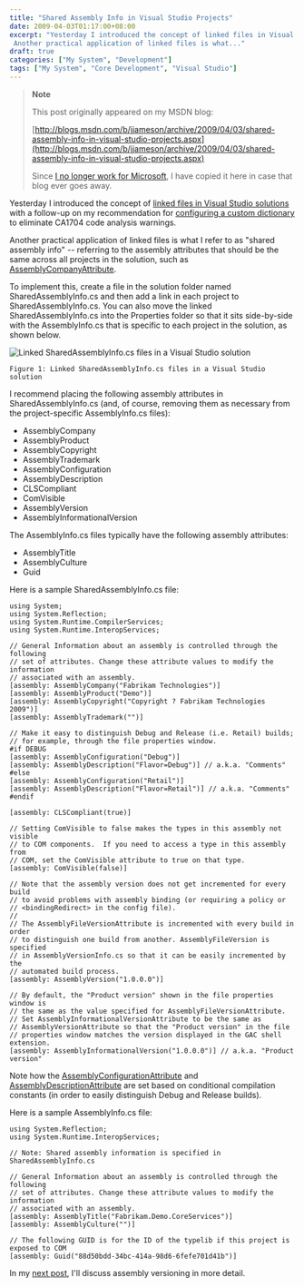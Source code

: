 ```yaml
---
title: "Shared Assembly Info in Visual Studio Projects"
date: 2009-04-03T01:17:00+08:00
excerpt: "Yesterday I introduced the concept of linked files in Visual Studio solutions with a follow-up on my recommendation for configuring a custom dictionary to eliminate CA1704 code analysis warnings. 
 Another practical application of linked files is what..."
draft: true
categories: ["My System", "Development"]
tags: ["My System", "Core Development", "Visual Studio"]
---
```


> **Note**
>
> This post originally appeared on my MSDN blog:
>
> [http://blogs.msdn.com/b/jjameson/archive/2009/04/03/shared-assembly-info-in-visual-studio-projects.aspx](http://blogs.msdn.com/b/jjameson/archive/2009/04/03/shared-assembly-info-in-visual-studio-projects.aspx)
>
> Since
> [I no longer work for Microsoft](/blog/jjameson/2011/09/02/last-day-with-microsoft), I have copied it here in case that blog
> ever goes away.

Yesterday I introduced the concept of [linked files in Visual Studio solutions](/blog/jjameson/2009/04/02/linked-files-in-visual-studio-solutions) with a follow-up on my recommendation  for [configuring a custom dictionary](/blog/jjameson/2009/04/02/ca1704-code-analysis-warning-and-using-custom-dictionaries-in-visual-studio) to eliminate CA1704 code analysis warnings.

Another practical application of linked files is what I refer to as "shared assembly  info" -- referring to the assembly attributes that should be the same across all  projects in the solution, such as [AssemblyCompanyAttribute](http://msdn.microsoft.com/en-us/library/system.reflection.assemblycompanyattribute.aspx).

To implement this, create a file in the solution folder named SharedAssemblyInfo.cs  and then add a link in each project to SharedAssemblyInfo.cs. You can also move  the linked SharedAssemblyInfo.cs into the Properties folder so that it sits side-by-side  with the AssemblyInfo.cs that is specific to each project in the solution, as shown  below.

![Linked SharedAssemblyInfo.cs files in a Visual Studio solution](https://www.technologytoolbox.com/blog/images/www_technologytoolbox_com/blog/jjameson/7/o_Linked%20Files%20in%20Visual%20Studio%20Solutions.JPG)

    Figure 1: Linked SharedAssemblyInfo.cs files in a Visual Studio solution

I recommend placing the following assembly attributes in SharedAssemblyInfo.cs  (and, of course, removing them as necessary from the project-specific AssemblyInfo.cs  files):

- AssemblyCompany
- AssemblyProduct
- AssemblyCopyright
- AssemblyTrademark
- AssemblyConfiguration
- AssemblyDescription
- CLSCompliant
- ComVisible
- AssemblyVersion
- AssemblyInformationalVersion

The AssemblyInfo.cs files typically have the following assembly attributes:

- AssemblyTitle
- AssemblyCulture
- Guid

Here is a sample SharedAssemblyInfo.cs file:

```
using System;
using System.Reflection;
using System.Runtime.CompilerServices;
using System.Runtime.InteropServices;

// General Information about an assembly is controlled through the following 
// set of attributes. Change these attribute values to modify the information
// associated with an assembly.
[assembly: AssemblyCompany("Fabrikam Technologies")]
[assembly: AssemblyProduct("Demo")]
[assembly: AssemblyCopyright("Copyright ? Fabrikam Technologies 2009")]
[assembly: AssemblyTrademark("")]

// Make it easy to distinguish Debug and Release (i.e. Retail) builds;
// for example, through the file properties window.
#if DEBUG
[assembly: AssemblyConfiguration("Debug")]
[assembly: AssemblyDescription("Flavor=Debug")] // a.k.a. "Comments"
#else
[assembly: AssemblyConfiguration("Retail")]
[assembly: AssemblyDescription("Flavor=Retail")] // a.k.a. "Comments"
#endif

[assembly: CLSCompliant(true)]

// Setting ComVisible to false makes the types in this assembly not visible 
// to COM components.  If you need to access a type in this assembly from 
// COM, set the ComVisible attribute to true on that type.
[assembly: ComVisible(false)]

// Note that the assembly version does not get incremented for every build
// to avoid problems with assembly binding (or requiring a policy or
// <bindingRedirect> in the config file).
//
// The AssemblyFileVersionAttribute is incremented with every build in order
// to distinguish one build from another. AssemblyFileVersion is specified
// in AssemblyVersionInfo.cs so that it can be easily incremented by the
// automated build process.
[assembly: AssemblyVersion("1.0.0.0")]

// By default, the "Product version" shown in the file properties window is
// the same as the value specified for AssemblyFileVersionAttribute.
// Set AssemblyInformationalVersionAttribute to be the same as
// AssemblyVersionAttribute so that the "Product version" in the file
// properties window matches the version displayed in the GAC shell extension.
[assembly: AssemblyInformationalVersion("1.0.0.0")] // a.k.a. "Product version"
```

Note how the [AssemblyConfigurationAttribute](http://msdn.microsoft.com/en-us/library/system.reflection.assemblyconfigurationattribute.aspx) and [AssemblyDescriptionAttribute](http://msdn.microsoft.com/en-us/library/system.reflection.assemblydescriptionattribute.aspx) are set based on conditional compilation constants  (in order to easily distinguish Debug and Release builds).

Here is a sample AssemblyInfo.cs file:

```
using System.Reflection;
using System.Runtime.InteropServices;

// Note: Shared assembly information is specified in SharedAssemblyInfo.cs

// General Information about an assembly is controlled through the following 
// set of attributes. Change these attribute values to modify the information
// associated with an assembly.
[assembly: AssemblyTitle("Fabrikam.Demo.CoreServices")]
[assembly: AssemblyCulture("")]

// The following GUID is for the ID of the typelib if this project is exposed to COM
[assembly: Guid("88d50bdd-34bc-414a-98d6-6fefe701d41b")]
```

In my [next post](/blog/jjameson/2009/04/03/best-practices-for-net-assembly-versioning), I'll discuss assembly versioning in more detail.

